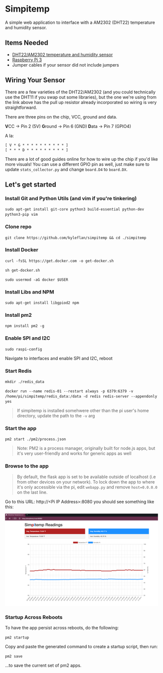 # Simpitemp

A simple web application to interface with a AM2302 (DHT22) temperature and humidity sensor.

## Items Needed

* [DHT22/AM2302 temperature and humidity sensor](https://amzn.to/2v1tZRX)
* [Raspberry Pi 3](https://amzn.to/2VfZylx)
* Jumper cables if your sensor did not include jumpers

## Wiring Your Sensor

There are a few varieties of the DHT22/AM2302 (and you could technically use 
the DHT11 if you swap out some libraries), but the one we're using from the
link above has the pull up resistor already incorporated so wiring is very
straightforward. 

There are three pins on the chip, VCC, ground and data. 

**V**CC -> Pin 2 (5V)
**G**round -> Pin 6 (GND)
**D**ata -> Pin 7 (GPIO4)

A la:

```
[ V * G * * * * * * * * * * ]
[ * * * D * * * * * * * * * ]
```

There are a lot of good guides online for how to wire up the chip if you'd like
more visuals! You can use a different GPIO pin as well, just make sure to
update `stats_collector.py` and change `board.D4` to `board.DX`.

## Let's get started

### Install Git and Python Utils (and vim if you're tinkering)

`sudo apt-get install git-core python3 build-essential python-dev python3-pip vim`

### Clone repo

`git clone https://github.com/kyleflan/simpitemp && cd ./simpitemp`

### Install Docker

`curl -fsSL https://get.docker.com -o get-docker.sh`

`sh get-docker.sh`

`sudo usermod -aG docker $USER`

### Install Libs and  NPM

`sudo apt-get install libgpiod2 npm`

### Install pm2

`npm install pm2 -g`

### Enable SPI and I2C

`sudo raspi-config`

Navigate to interfaces and enable SPI and I2C, reboot

### Start Redis

`mkdir ./redis_data`

`docker run --name redis-01 --restart always -p 6379:6379 -v /home/pi/simpitemp/redis_data:/data -d redis redis-server --appendonly yes`

> If simpitemp is installed somehwere other than the pi user's home directory,
> update the path to the `-v` arg

### Start the app

`pm2 start ./pm2/process.json`

> Note: PM2 is a process manager, originally built for node.js apps, but 
> it's very user-friendly and works for generic apps as well

### Browse to the app

> By default, the flask app is set to be available outside of localhost (i.e from
> other devices on your network). To lock down the app to where it's only 
> accessible via the pi, edit `webapp.py` and remove `host=0.0.0.0` on the
> last line.

Go to this URL: http://\<Pi IP Address\>:8080 you should see something like this:

![Simpitemp Screenshot](screenshot.png)

### Startup Across Reboots

To have the app persist across reboots, do the following:

`pm2 startup`

Copy and paste the generated command to create a startup script, then run:

`pm2 save`

...to save the current set of pm2 apps. 

